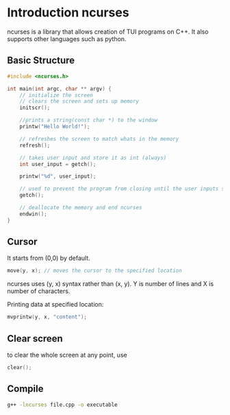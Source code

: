 # Introduction ncurses
ncurses is a library that allows creation of TUI programs on C++. It also supports other languages such as python.

## Basic Structure
```cpp
#include <ncurses.h>

int main(int argc, char ** argv) {
    // initialize the screen
    // clears the screen and sets up memory 
    initscr();

    //prints a string(const char *) to the window
    printw("Hello World!");

    // refreshes the screen to match whats in the memory
    refresh();

    // takes user input and store it as int (always)
    int user_input = getch();

    printw("%d", user_input);

    // used to prevent the program from closing until the user inputs somethign
    getch(); 

    // deallocate the memory and end ncurses
    endwin();
}
```


## Cursor
It starts from (0,0) by default.

```cpp
move(y, x); // moves the cursor to the specified location
```
ncurses uses (y, x) syntax rather than (x, y).
Y is number of lines and X is number of characters.

Printing data at specified location:
```cpp
mvprintw(y, x, "content");
```


## Clear screen
to clear the whole screen at any point, use
```cpp
clear();
```


## Compile
```bash
g++ -lncurses file.cpp -o executable
```